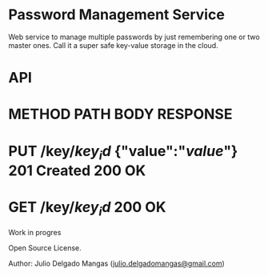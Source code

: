Password Management Service
===========================
    
Web service to manage multiple passwords by just remembering one or two
master ones. Call it a super safe key-value storage in the cloud.

API
===

METHOD     PATH                      BODY                  RESPONSE
=======================================================================
PUT        /key/$key_id$           {"value":"$value$"}     201 Created
	   			   			   200 OK
=======================================================================
GET        /key/$key_id$				   200 OK
=======================================================================

Work in progres

Open Source License.

Author: Julio Delgado Mangas (julio.delgadomangas@gmail.com)
